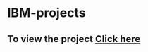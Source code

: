 # IBM-projects
## To view the project [Click here](https://www.tinkercad.com/things/1lHn7usFCml?sharecode=MMnq2xOM0-fty6-CPZfzu40f6kX5q9T0hN3vhzZ8t4s)
